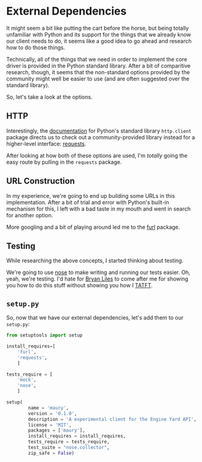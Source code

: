 # External Dependencies #

It might seem a bit like putting the cart before the horse, but being totally unfamiliar with Python and its support for the things that we already know our client needs to do, it seems like a good idea to go ahead and research how to do those things.

Technically, all of the things that we need in order to implement the core driver is provided in the Python standard library. After a bit of comparitive research, though, it seems that the non-standard options provided by the community might well be easier to use (and are often suggested over the standard library).

So, let's take a look at the options.

## HTTP ##

Interestingly, the [documentation](https://docs.python.org/3/library/http.client.html) for Python's standard library `http.client` package directs us to check out a community-provided library instead for a higher-level interface: [requests](http://docs.python-requests.org/en/master/).

After looking at how both of these options are used, I'm *totally* going the easy route by pulling in the `requests` package.

## URL Construction ##

In my experience, we're going to end up building some URLs in this implementation. After a bit of trial and error with Python's built-in mechanism for this, I left with a bad taste in my mouth and went in search for another option.

More googling and a bit of playing around led me to the [furl](https://github.com/gruns/furl) package.

## Testing ##

While researching the above concepts, I started thinking about testing.

We're going to use [nose](http://nose.readthedocs.io/en/latest/) to make writing and running our tests easier. Oh, yeah, we're testing. I'd hate for [Bryan Liles](https://twitter.com/bryanl) to come after me for showing you how to do this stuff without showing you how I [TATFT](https://www.youtube.com/watch?v=iwUR0kOVNs8).

## `setup.py` ##

So, now that we have our external dependencies, let's add them to our `setup.py`:

```python
from setuptools import setup

install_requires=[
    'furl',
    'requests',
    ]

tests_require = [
    'mock',
    'nose',
    ]

setup(
        name = 'maury',
        version = '0.1.0',
        description = 'A experimental client for the Engine Yard API',
        license = 'MIT',
        packages = ['maury'],
        install_requires = install_requires,
        tests_require = tests_require,
        test_suite = "nose.collector",
        zip_safe = False)

```
